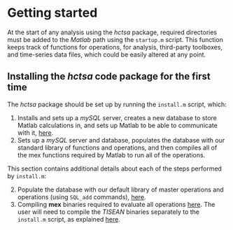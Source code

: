 # Getting started

At the start of any analysis using the *hctsa* package, required directories must be added to the *Matlab* path using the `startup.m` script.
This function keeps track of functions for operations, for analysis, third-party toolboxes, and time-series data files, which could be easily altered at any point.

## Installing the *hctsa* code package for the first time

The *hctsa* package should be set up by running the `install.m` script, which:

1. Installs and sets up a *mySQL* server, creates a new database to store Matlab calculations in, and sets up Matlab to be able to communicate with it, [here](mysql_database.md).
1. Sets up a *mySQL* server and database, populates the database with our standard library of functions and operations, and then compiles all of the mex functions required by Matlab to run all of the operations.

<!--## Setting up-->
<!--{#sec:SettingUp}-->

<!--This section describes initial tasks that one must perform once, to set up the *mySQL* database and its interface with Matlab.-->


This section contains additional details about each of the steps performed by `install.m`:

2. Populate the database with our default library of master operations and operations (using `SQL_add` commands), [here](populating.md).
3. Compiling **mex** binaries required to evaluate all operations [here](compiling_binaries.md). The user will need to compile the *TISEAN* binaries separately to the `install.m` script, as explained [here](compiling_binaries.md).


<!--### Setting the path-->
<!-- {#sec:settingPath} -->